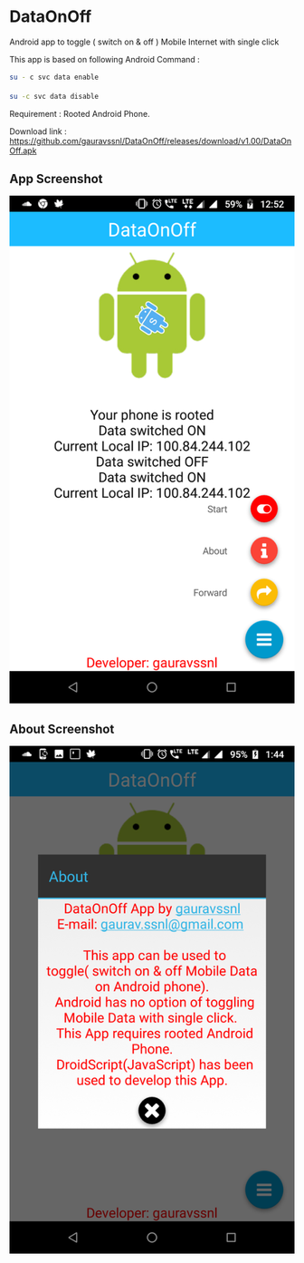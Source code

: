 # DataOnOff
Android app to toggle ( switch on &amp; off ) Mobile Internet with single click

This app is based on following Android Command :

```bash
su - c svc data enable

su -c svc data disable
```

Requirement : Rooted Android Phone.

Download link : https://github.com/gauravssnl/DataOnOff/releases/download/v1.00/DataOnOff.apk

## App Screenshot

![ScreenShot]( https://github.com/gauravssnl/DataOnOff/blob/master/screenshots/Screenshot_20190126-125217.png )


## About Screenshot
![ScreenShot]( https://github.com/gauravssnl/DataOnOff/blob/master/screenshots/Screenshot_20190126-134410.png )



